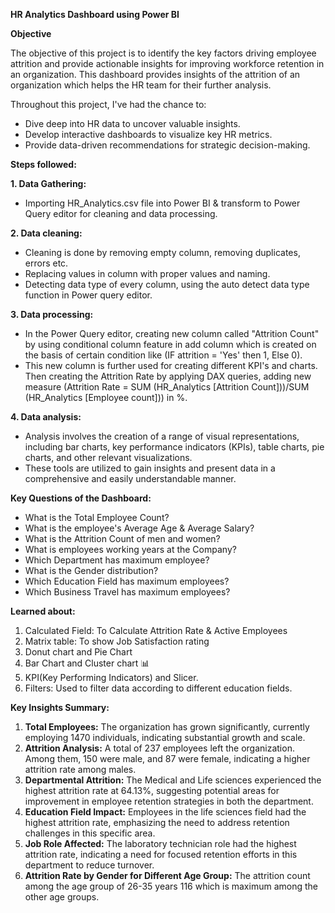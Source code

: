 ﻿**HR Analytics Dashboard using Power BI** 

**Objective**

The objective of this project is to identify the key factors driving employee attrition and provide actionable insights for improving workforce retention in an organization. This dashboard provides insights of the attrition of an organization which helps the HR team for their further analysis.

Throughout this project, I've had the chance to:

- Dive deep into HR data to uncover valuable insights.
- Develop interactive dashboards to visualize key HR metrics.
- Provide data-driven recommendations for strategic decision-making.

**Steps followed:**

**1. Data Gathering:**

- Importing HR\_Analytics.csv file into Power BI & transform to Power Query editor for cleaning and data processing.

**2. Data cleaning:**

- Cleaning is done by removing empty column, removing duplicates, errors etc.
- Replacing values in column with proper values and naming.
- Detecting data type of every column, using the auto detect data type function in Power query editor.

**3. Data processing:**

- In the Power Query editor, creating new column called "Attrition Count" by using conditional column feature in add column which is created on the basis of certain condition like (IF attrition = 'Yes' then 1, Else 0).
- This new column is further used for creating different KPI's and charts. Then creating the Attrition Rate by applying DAX queries, adding new measure (Attrition Rate = SUM (HR\_Analytics [Attrition Count]))/SUM (HR\_Analytics [Employee count])) in %.

**4. Data analysis:**

- Analysis involves the creation of a range of visual representations, including bar charts, key performance indicators (KPIs), table charts, pie charts, and other relevant visualizations.
- These tools are utilized to gain insights and present data in a comprehensive and easily understandable manner.

**Key Questions of the Dashboard:**

- What is the Total Employee Count?
- What is the employee's Average Age & Average Salary?
- What is the Attrition Count of men and women?
- What is employees working years at the Company?
- Which Department has maximum employee?
- What is the Gender distribution?
- Which Education Field has maximum employees?
- Which Business Travel has maximum employees?

**Learned about:**

1. Calculated Field: To Calculate Attrition Rate & Active Employees
1. Matrix table: To show Job Satisfaction rating
1. Donut chart and Pie Chart
1. Bar Chart and Cluster chart 📊
1. KPI(Key Performing Indicators) and Slicer.
1. Filters: Used to filter data according to different education fields.

**Key Insights Summary:**

1. **Total Employees:** The organization has grown significantly, currently employing 1470 individuals, indicating substantial growth and scale.
1. **Attrition Analysis:** A total of 237 employees left the organization. Among them, 150 were male, and 87 were female, indicating a higher attrition rate among males.
1. **Departmental Attrition:** The Medical and Life sciences experienced the highest attrition rate at 64.13%, suggesting potential areas for improvement in employee retention strategies in both the department.
1. **Education Field Impact:** Employees in the life sciences field had the highest attrition rate, emphasizing the need to address retention challenges in this specific area.
1. **Job Role Affected:** The laboratory technician role had the highest attrition rate, indicating a need for focused retention efforts in this department to reduce turnover.
1. **Attrition Rate by Gender for Different Age Group:** The attrition count among the age group of 26-35 years 116 which is maximum among the other age groups.

